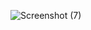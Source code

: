 ![Screenshot (7)](https://github.com/prem-karanwal/passenger-counter/assets/113821428/6b29dce8-bdde-431c-9774-df81bbf96a54)
